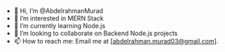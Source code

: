 - 👋 Hi, I’m @AbdelrahmanMurad
- 👀 I’m interested in MERN Stack
- 🌱 I’m currently learning Node.js
- 💞️ I’m looking to collaborate on Backend Node.js projects
- 📫 How to reach me: Email me at [abdelrahman.murad03@gmail.com].

<!---
AbdelrahmanMurad/AbdelrahmanMurad is a ✨ special ✨ repository because its `README.md` (this file) appears on your GitHub profile.
You can click the Preview link to take a look at your changes.
--->

